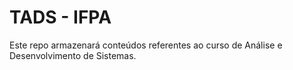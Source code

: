 # TADS - IFPA
Este repo armazenará conteúdos referentes ao curso de Análise e Desenvolvimento de Sistemas.

